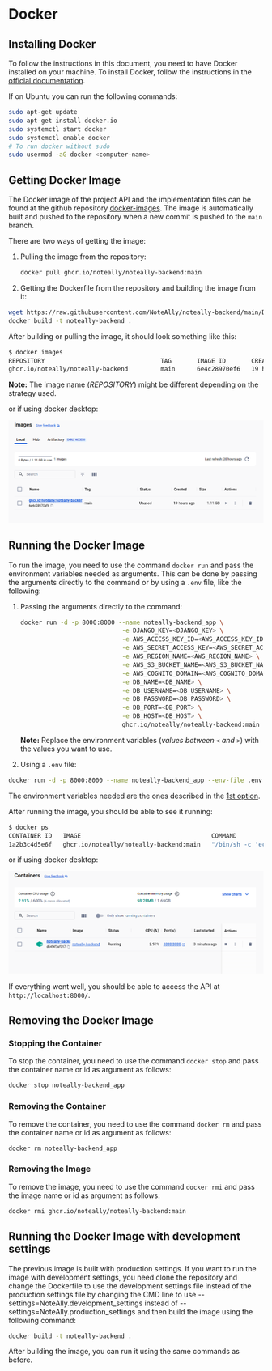 # Docker

## Installing Docker

To follow the instructions in this document, you need to have Docker installed on your machine. To install Docker, follow the instructions in the [official documentation](https://docs.docker.com/get-docker/).

If on Ubuntu you can run the following commands:

```bash
sudo apt-get update
sudo apt-get install docker.io
sudo systemctl start docker
sudo systemctl enable docker
# To run docker without sudo
sudo usermod -aG docker <computer-name>
```

## Getting Docker Image

The Docker image of the project API and the implementation files can be found at the github repository [docker-images]("https://github.com/NoteAlly/noteally-backend"). The image is automatically built and pushed to the repository when a new commit is pushed to the `main` branch.

There are two ways of getting the image:

1. Pulling the image from the repository:

    ```bash
    docker pull ghcr.io/noteally/noteally-backend:main
    ```

2. Getting the Dockerfile from the repository and building the image from it:

```bash
wget https://raw.githubusercontent.com/NoteAlly/noteally-backend/main/Dockerfile
docker build -t noteally-backend .
```

After building or pulling the image, it should look something like this:

```bash
$ docker images
REPOSITORY                                TAG       IMAGE ID       CREATED         SIZE
ghcr.io/noteally/noteally-backend         main      6e4c28970ef6   19 hours ago   1.11GB
```

**Note:** The image name (*REPOSITORY*) might be different depending on the strategy used.

or if using docker desktop:

![docker-desktop-build](/img/docker-desktop-build.png)

## Running the Docker Image

To run the image, you need to use the command `docker run` and pass the environment variables needed as arguments. This can be done by passing the arguments directly to the command or by using a `.env` file, like the following:

1. Passing the arguments directly to the command:

    ```bash
    docker run -d -p 8000:8000 --name noteally-backend_app \
                                -e DJANGO_KEY=<DJANGO_KEY> \
                                -e AWS_ACCESS_KEY_ID=<AWS_ACCESS_KEY_ID> \
                                -e AWS_SECRET_ACCESS_KEY=<AWS_SECRET_ACCESS_KEY> \
                                -e AWS_REGION_NAME=<AWS_REGION_NAME> \
                                -e AWS_S3_BUCKET_NAME=<AWS_S3_BUCKET_NAME> \
                                -e AWS_COGNITO_DOMAIN=<AWS_COGNITO_DOMAIN> \
                                -e DB_NAME=<DB_NAME> \
                                -e DB_USERNAME=<DB_USERNAME> \
                                -e DB_PASSWORD=<DB_PASSWORD> \
                                -e DB_PORT=<DB_PORT> \
                                -e DB_HOST=<DB_HOST> \
                                ghcr.io/noteally/noteally-backend:main
    ```

    **Note:** Replace the environment variables (*values between `<` and `>`*) with the values you want to use.

2. Using a `.env` file:

```bash
docker run -d -p 8000:8000 --name noteally-backend_app --env-file .env ghcr.io/noteally/noteally-backend:main
```

The environment variables needed are the ones described in the [1st option](#running-the-docker-image).

After running the image, you should be able to see it running:

```bash
$ docker ps
CONTAINER ID   IMAGE                                    COMMAND                  CREATED          STATUS          PORTS                     NAMES
1a2b3c4d5e6f   ghcr.io/noteally/noteally-backend:main   "/bin/sh -c 'echo \"D…"  2 minutes ago    Up 2 minutes    0.0.0.0:8000->8000/tcp    noteally-backend_app
```

or if using docker desktop:

![docker-desktop-run](/img/docker-desktop-run.png)

If everything went well, you should be able to access the API at `http://localhost:8000/`.

## Removing the Docker Image

### Stopping the Container

To stop the container, you need to use the command `docker stop` and pass the container name or id as argument as follows:

```bash
docker stop noteally-backend_app
```

### Removing the Container

To remove the container, you need to use the command `docker rm` and pass the container name or id as argument as follows:

```bash
docker rm noteally-backend_app
```

### Removing the Image

To remove the image, you need to use the command `docker rmi` and pass the image name or id as argument as follows:

```bash
docker rmi ghcr.io/noteally/noteally-backend:main
```

## Running the Docker Image with development settings

The previous image is built with production settings.
If you want to run the image with development settings, you need clone the repository and change the Dockerfile to use the development settings file instead of the production settings file by changing the CMD line to use --settings=NoteAlly.development_settings instead of --settings=NoteAlly.production_settings and then build the image using the following command:

```bash
docker build -t noteally-backend .
```

After building the image, you can run it using the same commands as before.
